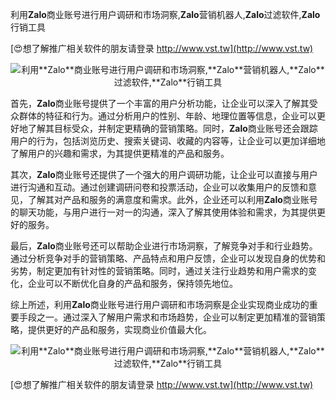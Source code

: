 利用**Zalo**商业账号进行用户调研和市场洞察,**Zalo**营销机器人,**Zalo**过滤软件,**Zalo**行销工具

[😍想了解推广相关软件的朋友请登录 http://www.vst.tw](http://www.vst.tw)

 <center><img src="https://vst.tw/MP4/tuiguang/png/3.png" alt="利用**Zalo**商业账号进行用户调研和市场洞察,**Zalo**营销机器人,**Zalo**过滤软件,**Zalo**行销工具"></center>

首先，**Zalo**商业账号提供了一个丰富的用户分析功能，让企业可以深入了解其受众群体的特征和行为。通过分析用户的性别、年龄、地理位置等信息，企业可以更好地了解其目标受众，并制定更精确的营销策略。同时，**Zalo**商业账号还会跟踪用户的行为，包括浏览历史、搜索关键词、收藏的内容等，让企业可以更加详细地了解用户的兴趣和需求，为其提供更精准的产品和服务。

其次，**Zalo**商业账号还提供了一个强大的用户调研功能，让企业可以直接与用户进行沟通和互动。通过创建调研问卷和投票活动，企业可以收集用户的反馈和意见，了解其对产品和服务的满意度和需求。此外，企业还可以利用**Zalo**商业账号的聊天功能，与用户进行一对一的沟通，深入了解其使用体验和需求，为其提供更好的服务。

最后，**Zalo**商业账号还可以帮助企业进行市场洞察，了解竞争对手和行业趋势。通过分析竞争对手的营销策略、产品特点和用户反馈，企业可以发现自身的优势和劣势，制定更加有针对性的营销策略。同时，通过关注行业趋势和用户需求的变化，企业可以不断优化自身的产品和服务，保持领先地位。

综上所述，利用**Zalo**商业账号进行用户调研和市场洞察是企业实现商业成功的重要手段之一。通过深入了解用户需求和市场趋势，企业可以制定更加精准的营销策略，提供更好的产品和服务，实现商业价值最大化。

 <center><img src="https://vst.tw/MP4/tuiguang/png/2.png" alt="利用**Zalo**商业账号进行用户调研和市场洞察,**Zalo**营销机器人,**Zalo**过滤软件,**Zalo**行销工具"></center>

[😍想了解推广相关软件的朋友请登录 http://www.vst.tw](http://www.vst.tw)



